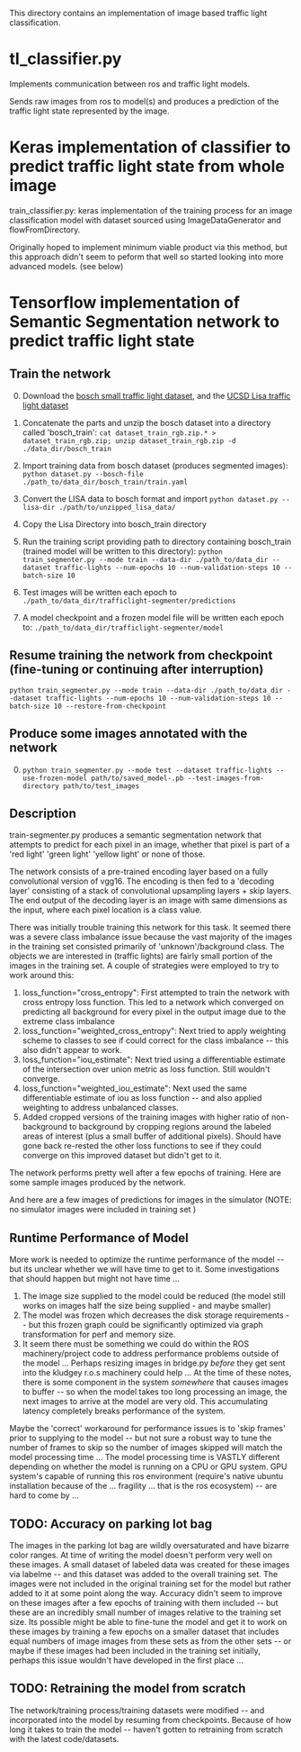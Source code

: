 This directory contains an implementation of image based traffic light classification.

# tl_classifier.py

Implements communication between ros and traffic light models.

Sends raw images from ros to model(s) and produces a prediction of the
traffic light state represented by the image.

# Keras implementation of classifier to predict traffic light state from whole image

train_classifier.py: keras implementation of the training process for an image classification model with dataset sourced using ImageDataGenerator and flowFromDirectory.

Originally hoped to implement minimum viable product via this method, but this approach didn't seem to peform that well so started looking into more advanced models. (see below)

# Tensorflow implementation of Semantic Segmentation network to predict traffic light state

## Train the network

0.  Download the [bosch small traffic light dataset](https://hci.iwr.uni-heidelberg.de/node/6132), and the [UCSD Lisa traffic light dataset](http://cvrr.ucsd.edu/vivachallenge/index.php/traffic-light/traffic-light-detection/)

1.  Concatenate the parts and unzip the bosch dataset into a directory called 'bosch_train': `cat dataset_train_rgb.zip.* > dataset_train_rgb.zip; unzip dataset_train_rgb.zip -d ./data_dir/bosch_train`
1.  Import training data from bosch dataset (produces segmented images): `python dataset.py --bosch-file ./path_to/data_dir/bosch_train/train.yaml`
1.  Convert the LISA data to bosch format and import `python dataset.py --lisa-dir ./path/to/unzipped_lisa_data/`
1.  Copy the Lisa Directory into bosch_train directory
1.  Run the training script providing path to directory containing bosch_train (trained model will be written to this directory): `python train_segmenter.py --mode train --data-dir ./path_to/data_dir --dataset traffic-lights --num-epochs 10 --num-validation-steps 10 --batch-size 10`
1.  Test images will be written each epoch to `./path_to/data_dir/trafficlight-segmenter/predictions`
1.  A model checkpoint and a frozen model file will be written each epoch to: `./path_to/data_dir/trafficlight-segmenter/model`

## Resume training the network from checkpoint (fine-tuning or continuing after interruption)

`python train_segmenter.py --mode train --data-dir ./path_to/data_dir --dataset traffic-lights --num-epochs 10 --num-validation-steps 10 --batch-size 10 --restore-from-checkpoint`

## Produce some images annotated with the network

0.  `python train_segmenter.py --mode test --dataset traffic-lights --use-frozen-model path/to/saved_model-.pb --test-images-from-directory path/to/test_images`

## Description

train-segmenter.py produces a semantic segmentation network that attempts to predict for each pixel in an image, whether that pixel is part of a 'red light' 'green light' 'yellow light' or none of those.

The network consists of a pre-trained encoding layer based on a fully convolutional version of vgg16. The encoding is then fed to a 'decoding layer' consisting of a stack of convolutional upsampling layers + skip layers. The end output of the decoding layer is an image with same dimensions as the input, where each pixel location is a class value.

There was initially trouble training this network for this task. It seemed there was a severe class imbalance issue because the vast majority of the images in the training set consisted primarily of 'unknown'/background class. The objects we are interested in (traffic lights) are fairly small portion of the images in the training set. A couple of strategies were employed to try to work around this:

1.  loss_function="cross_entropy": First attempted to train the network with cross entropy loss function. This led to a network which converged on predicting all background for every pixel in the output image due to the extreme class imbalance
2.  loss_function="weighted_cross_entropy": Next tried to apply weighting scheme to classes to see if could correct for the class imbalance -- this also didn't appear to work.
3.  loss_function="iou_estimate": Next tried using a differentiable estimate of the intersection over union metric as loss function. Still wouldn't converge.
4.  loss_function="weighted_iou_estimate": Next used the same differentiable estimate of iou as loss function -- and also applied weighting to address unbalanced classes.
5.  Added cropped versions of the training images with higher ratio of non-background to background by cropping regions around the labeled areas of interest (plus a small buffer of additional pixels). Should have gone back re-rested the other loss functions to see if they could converge on this improved dataset but didn't get to it.

The network performs pretty well after a few epochs of training. Here are some sample images produced by the network.

And here are a few images of predictions for images in the simulator (NOTE: no simulator images were included in training set )

## Runtime Performance of Model

More work is needed to optimize the runtime performance of the model -- but its unclear whether we will have time to get to it. Some investigations that should happen but might not have time ...

1.  The image size supplied to the model could be reduced (the model still works on images half the size being supplied - and maybe smaller)
1.  The model was frozen which decreases the disk storage requirements -- but this frozen graph could be significantly optimized via graph transformation for perf and memory size.
1.  It seem there must be something we could do within the ROS machinery/project code to address performance problems outside of the model ... Perhaps resizing images in bridge.py _before_ they get sent into the kludgey r.o.s machinery could help ... At the time of these notes, there is some component in the system _somewhere_ that causes images to buffer -- so when the model takes too long processing an image, the next images to arrive at the model are very old. This accumulating latency completely breaks performance of the system.

Maybe the 'correct' workaround for performance issues is to 'skip frames' prior to supplying to the model -- but not sure a robust way to tune the number of frames to skip so the number of images skipped will match the model processing time ... The model processing time is VASTLY different depending on whether the model is running on a CPU or GPU system. GPU system's capable of running this ros environment (require's native ubuntu installation because of the ... fragility ... that is the ros ecosystem) -- are hard to come by ...

## TODO: Accuracy on parking lot bag

The images in the parking lot bag are wildly oversaturated and have bizarre color ranges. At time of writing the model doesn't perform very well on these images. A small dataset of labeled data was created for these images via labelme -- and this dataset was added to the overall training set. The images were not included in the original training set for the model but rather added to it at some point along the way. Accuracy didn't seem to improve on these images after a few epochs of training with them included -- but these are an incredibly small number of images relative to the training set size. Its possible might be able to fine-tune the model and get it to work on these images by training a few epochs on a smaller dataset that includes equal numbers of image images from these sets as from the other sets -- or maybe if these images had been included in the training set initially, perhaps this issue wouldn't have developed in the first place ...

## TODO: Retraining the model from scratch

The network/training process/training datasets were modified -- and incorporated into the model by resuming from checkpoints. Because of how long it takes to train the model -- haven't gotten to retraining from scratch with the latest code/datasets.

